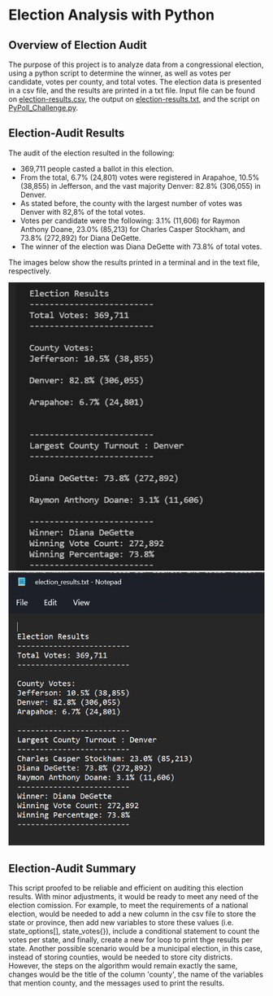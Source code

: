 # Election Analysis with Python

## Overview of Election Audit
The purpose of this project is to analyze data from a congressional election, using a python script to determine the winner, as well as votes per candidate, votes per county, and total votes. The election data is presented in a csv file, and the results are printed in a txt file. Input file can be found on [election-results.csv](Resources/election_results.csv), the output on [election-results.txt](analysis/election_results.txt), and the script on [PyPoll_Challenge.py](PyPoll_Challenge.py).

## Election-Audit Results
The audit of the election resulted in the following:

- 369,711 people casted a ballot in this election.
- From the total, 6.7% (24,801) votes were registered in Arapahoe, 10.5% (38,855) in Jefferson, and the vast majority Denver: 82.8% (306,055) in Denver. 
- As stated before, the county with the largest number of votes was Denver with 82,8% of the total votes.
- Votes per candidate were the following: 3.1% (11,606) for Raymon Anthony Doane, 23.0% (85,213) for Charles Casper Stockham, and 73.8% (272,892) for Diana DeGette.
- The winner of the election was Diana DeGette with 73.8% of total votes.

The images below show the results printed in a terminal and in the text file, respectively.

![print_results_terminal.png](Resources/print_results_terminal.png)  ![print_results_txt.png](Resources/print_results_txt.png)

## Election-Audit Summary
This script proofed to be reliable and efficient on auditing this election results. With minor adjustments, it would be ready to meet any need of the election comission. For example, to meet the requirements of a national election, would be needed to add a new column in the csv file to store the state or province, then add new variables to store these values (i.e. state_options[], state_votes{}), include a conditional statement to count the votes per state, and finally, create a new for loop to print thge results per state. Another possible scenario would be a municipal election, in this case, instead of storing counties, would be needed to store city districts. However, the steps on the algorithm would remain exactly the same, changes would be the title of the column 'county', the name of the variables that mention county, and the messages used to print the results.